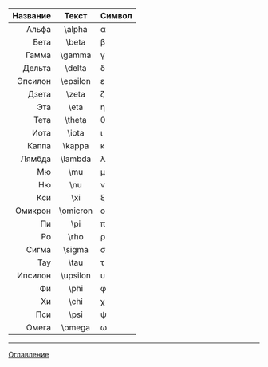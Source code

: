 |Название|Текст|Символ|
|-------:|:---:|:-----|
|Альфа   |\alpha    |α|
|Бета    |\beta     |β|
|Гамма   |\gamma    |γ|
|Дельта  |\delta    |δ|
|Эпсилон |\epsilon  |ε|
|Дзета   |\zeta     |ζ|
|Эта     |\eta      |η|
|Тета    |\theta    |θ|
|Иота    |\iota     |ι|
|Каппа   |\kappa    |κ|
|Лямбда  |\lambda   |λ|
|Мю      |\mu       |μ|
|Ню      |\nu       |ν|
|Кси     |\xi       |ξ|
|Омикрон |\omicron  |ο|
|Пи      |\pi       |π|
|Ро      |\rho      |ρ|
|Сигма   |\sigma    |σ|
|Тау     |\tau      |τ|
|Ипсилон |\upsilon  |υ|
|Фи      |\phi      |φ|
|Хи      |\chi      |χ|
|Пси     |\psi      |ψ|
|Омега   |\omega    |ω|

***
[Оглавление](03_menu.md)